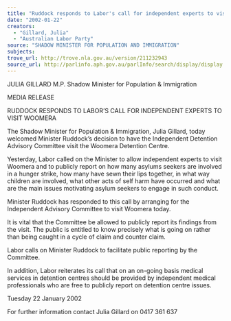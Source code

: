 ```yaml
---
title: "Ruddock responds to Labor's call for independent experts to visit Woomera."
date: "2002-01-22"
creators:
  - "Gillard, Julia"
  - "Australian Labor Party"
source: "SHADOW MINISTER FOR POPULATION AND IMMIGRATION"
subjects:
trove_url: http://trove.nla.gov.au/version/211232943
source_url: http://parlinfo.aph.gov.au/parlInfo/search/display/display.w3p;query=Id%3A%22media/pressrel/KXR56%22
---
```


 JULIA GILLARD M.P. Shadow Minister for Population & Immigration

 MEDIA RELEASE

 RUDDOCK RESPONDS TO LABOR’S CALL FOR INDEPENDENT EXPERTS TO VISIT WOOMERA

 The Shadow Minister for Population & Immigration, Julia Gillard, today welcomed Minister Ruddock’s decision to have the Independent Detention Advisory Committee visit the Woomera Detention Centre.

 Yesterday, Labor called on the Minister to allow independent experts to visit Woomera and to publicly report on how many asylums seekers are involved in a hunger strike, how many have sewn their lips together, in what way children are involved, what other acts of self harm have occurred and what are the main issues motivating asylum seekers to engage in such conduct.

 Minister Ruddock has responded to this call by arranging for the Independent Advisory Committee to visit Woomera today.

 It is vital that the Committee be allowed to publicly report its findings from the visit.  The public is entitled to know precisely what is going on rather than being caught in a cycle of claim and counter claim.

 Labor calls on Minister Ruddock to facilitate public reporting by the Committee.

 In addition, Labor reiterates its call that on an on-going basis medical services in detention centres should be provided by independent medical professionals who are free to publicly report on detention centre issues.

 Tuesday 22 January 2002

 For further information contact Julia Gillard on 0417 361 637

